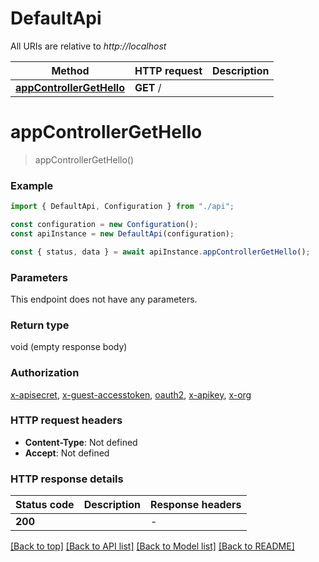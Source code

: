 # DefaultApi

All URIs are relative to _http://localhost_

| Method                                              | HTTP request | Description |
| --------------------------------------------------- | ------------ | ----------- |
| [**appControllerGetHello**](#appcontrollergethello) | **GET** /    |             |

# **appControllerGetHello**

> appControllerGetHello()

### Example

```typescript
import { DefaultApi, Configuration } from "./api";

const configuration = new Configuration();
const apiInstance = new DefaultApi(configuration);

const { status, data } = await apiInstance.appControllerGetHello();
```

### Parameters

This endpoint does not have any parameters.

### Return type

void (empty response body)

### Authorization

[x-apisecret](../README.md#x-apisecret), [x-guest-accesstoken](../README.md#x-guest-accesstoken), [oauth2](../README.md#oauth2), [x-apikey](../README.md#x-apikey), [x-org](../README.md#x-org)

### HTTP request headers

- **Content-Type**: Not defined
- **Accept**: Not defined

### HTTP response details

| Status code | Description | Response headers |
| ----------- | ----------- | ---------------- |
| **200**     |             | -                |

[[Back to top]](#) [[Back to API list]](../README.md#documentation-for-api-endpoints) [[Back to Model list]](../README.md#documentation-for-models) [[Back to README]](../README.md)
